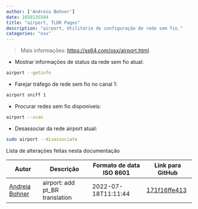 ```yaml
---
author: ['Andreia Bohner']
date: 1658135504
title: "airport, TLDR Pages"
description: "airport, Utilitário de configuração de rede sem fio."
categories: "osx"
---
```

> Mais informações: <https://ss64.com/osx/airport.html>.

- Mostrar informações de status da rede sem fio atual:

```bash
airport --getinfo
```

- Farejar tráfego de rede sem fio no canal 1:

```bash
airport sniff 1
```

- Procurar redes sem fio disponíveis:

```bash
airport --scan
```

- Desassociar da rede airport atual:

```bash
sudo airport --disassociate
```
Lista de alterações feitas nesta documentação


Autor | Descrição | Formato de data ISO 8601 | Link para GitHub
------|-----|-----|-----
[Andreia Bohner](mailto:andreiabohner@gmail.com) | airport: add pt_BR translation | 2022-07-18T11:11:44 | [171f16ffe413](https://github.com/tldr-pages/tldr/commit/171f16ffe413a44f29ac4ac81f7f705d3457c1df)

